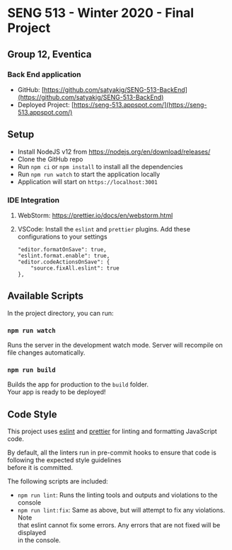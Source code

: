 # SENG 513 - Winter 2020 - Final Project

## Group 12, Eventica

### Back End application

- GitHub: [https://github.com/satyakig/SENG-513-BackEnd](https://github.com/satyakig/SENG-513-BackEnd)
- Deployed Project: [https://seng-513.appspot.com/](https://seng-513.appspot.com/)

## Setup

- Install NodeJS v12 from https://nodejs.org/en/download/releases/
- Clone the GitHub repo
- Run `npm ci` or `npm install` to install all the dependencies
- Run `npm run watch` to start the application locally
- Application will start on `https://localhost:3001`

### IDE Integration

1. WebStorm: https://prettier.io/docs/en/webstorm.html
2. VSCode: Install the `eslint` and `prettier` plugins. Add these configurations to your settings

   ```
   "editor.formatOnSave": true,
   "eslint.format.enable": true,
   "editor.codeActionsOnSave": {
       "source.fixAll.eslint": true
   },
   ```

## Available Scripts

In the project directory, you can run:

### `npm run watch`

Runs the server in the development watch mode. Server will recompile on file changes automatically.

### `npm run build`

Builds the app for production to the `build` folder.<br>
Your app is ready to be deployed!

## Code Style

This project uses [eslint](https://eslint.org) and [prettier](https://prettier.io) for linting and formatting JavaScript code. <br>

By default, all the linters run in pre-commit hooks to ensure that code is following the expected style guidelines <br>
before it is committed.

The following scripts are included: <br>

- `npm run lint`: Runs the linting tools and outputs and violations to the console
- `npm run lint:fix`: Same as above, but will attempt to fix any violations. Note <br>
  that eslint cannot fix some errors. Any errors that are not fixed will be displayed <br>
  in the console.
